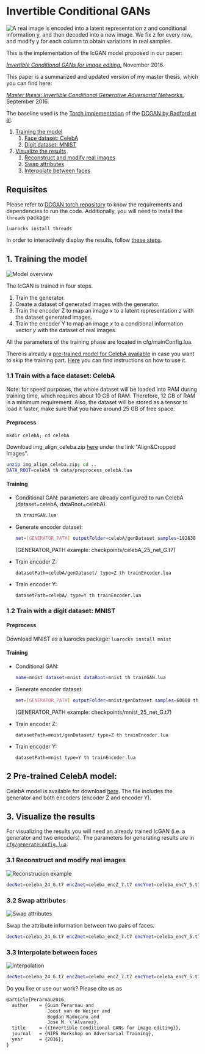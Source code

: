 Invertible Conditional GANs
===========================================

![A real image is encoded into a latent representation z and conditional information y, and then decoded into a new image. We fix z for every row, and modify y for each column to obtain variations in real samples.](https://raw.githubusercontent.com/Guim3/BcGAN/master/images/celeba_samples.png)

This is the implementation of the IcGAN model proposed in our paper:

[*Invertible Conditional GANs for image editing.*][0] November 2016.

This paper is a summarized and updated version of my master thesis, which you can find here:

[*Master thesis: Invertible Conditional Generative Adversarial Networks.*][1] September 2016.

The baseline used is the [Torch implementation][2] of the [DCGAN by Radford et al][3].

1. [Training the model](#1-training-the-model)
	1. [Face dataset: CelebA](#11-train-with-a-face-dataset-celeba)
	2. [Digit dataset: MNIST](#12-train-with-a-digit-dataset-mnist)
3. [Visualize the results](#3-visualize-the-results)
	1. [Reconstruct and modify real images](#31-reconstruct-and-modify-real-images)
	2. [Swap attributes](#32-swap-attributes)
	3. [Interpolate between faces](#33-interpolate-between-faces)
	

## Requisites

Please refer to [DCGAN torch repository][4] to know the requirements and dependencies to run the code.
Additionally, you will need to install the `threads` package: 

`luarocks install threads`

In order to interactively display the results, follow [these steps][6].

## 1. Training the model

![Model overview](https://github.com/Guim3/IcGAN/blob/master/images/model_overview.png)

The IcGAN is trained in four steps. 

1. Train the generator. 
2. Create a dataset of generated images with the generator. 
3. Train the encoder Z to map an image *x* to a latent representation *z* with the dataset generated images. 
4. Train the encoder Y to map an image *x* to a conditional information vector *y* with the dataset of real images.

All the parameters of the training phase are located in cfg/mainConfig.lua.

There is already a [pre-trained model for CelebA available](#2-pretrained-celeba-model) in case you want to skip the training part. [Here](#3-visualize-the-results) you can find instructions on how to use it.

### 1.1 Train with a face dataset: CelebA

Note: for speed purposes, the whole dataset will be loaded into RAM during training time, which requires about 10 GB of RAM. Therefore, 12 GB of RAM is a minimum requirement. Also, the dataset will be stored as a tensor to load it faster, make sure that you have around 25 GB of free space.

#### Preprocess
`mkdir celebA; cd celebA`

Download img_align_celeba.zip [here](http://mmlab.ie.cuhk.edu.hk/projects/CelebA.html) under the link "Align&Cropped Images".

```bash
unzip img_align_celeba.zip; cd ..
DATA_ROOT=celebA th data/preprocess_celebA.lua
```

#### Training

* Conditional GAN: parameters are already configured to run CelebA (dataset=celebA, dataRoot=celebA).
	```bash
	th trainGAN.lua
	```

* Generate encoder dataset: 
	```bash
	net=[GENERATOR_PATH] outputFolder=celebA/genDataset samples=182638 th data/generateEncoderDataset.lua
	```
	(GENERATOR_PATH example: checkpoints/celebA_25_net_G.t7)

* Train encoder Z: 
	```
    datasetPath=celebA/genDataset/ type=Z th trainEncoder.lua
	```

* Train encoder Y: 
	```
    datasetPath=celebA/ type=Y th trainEncoder.lua
	```

### 1.2 Train with a digit dataset: MNIST

#### Preprocess
Download MNIST as a luarocks package: `luarocks install mnist`

#### Training

* Conditional GAN: 
	```bash
	name=mnist dataset=mnist dataRoot=mnist th trainGAN.lua
	```

* Generate encoder dataset: 
	```bash
	net=[GENERATOR_PATH] outputFolder=mnist/genDataset samples=60000 th data/generateEncoderDataset.lua
	```
	(GENERATOR_PATH example: checkpoints/mnist_25_net_G.t7)

* Train encoder Z: 
	```
    datasetPath=mnist/genDataset/ type=Z th trainEncoder.lua
	```

* Train encoder Y: 
	```
    datasetPath=mnist type=Y th trainEncoder.lua
	```

## 2 Pre-trained CelebA model:
CelebA model is available for download [here](https://mega.nz/#!nM5xRQLJ!HWyNgz9VNXjGFyQ2ujpVMPyQCTVHnzI64TpFfSfUqCI). The file includes the generator and both encoders (encoder Z and encoder Y).


## 3. Visualize the results

For visualizing the results you will need an already trained IcGAN (i.e. a generator and two encoders).
The parameters for generating results are in [`cfg/generateConfig.lua`](cfg/generateConfig.lua).

### 3.1 Reconstruct and modify real images

![Reconstrucion example](https://github.com/Guim3/IcGAN/blob/master/images/celeba_reconstructions.png)

```bash
decNet=celeba_24_G.t7 encZnet=celeba_encZ_7.t7 encYnet=celeba_encY_5.t7 loadPath=[PATH_TO_REAL_IMAGES] th generation/reconstructWithVariations.lua
```

### 3.2 Swap attributes

![Swap attributes](https://github.com/Guim3/IcGAN/blob/master/images/celeba_attributeTransfer.png)

Swap the attribute information between two pairs of faces.

```bash
decNet=celeba_24_G.t7 encZnet=celeba_encZ_7.t7 encYnet=celeba_encY_5.t7 im1Path=[IM1] im2Path=[IM2] th generation/attributeTransfer.lua
```

### 3.3 Interpolate between faces

![Interpolation](https://github.com/Guim3/IcGAN/blob/master/images/celeba_interpolations.png)

```bash
decNet=celeba_24_G.t7 encZnet=celeba_encZ_7.t7 encYnet=celeba_encY_5.t7 im1Path=[IM1] im2Path=[IM2] th generation/interpolate.lua
```
    

Do you like or use our work? Please cite us as

``` latex
@article{Perarnau2016,
  author    = {Guim Perarnau and
               Joost van de Weijer and
               Bogdan Raducanu and
               Jose M. \'Alvarez},
  title     = {{Invertible Conditional GANs for image editing}},
  journal   = {NIPS Workshop on Adversarial Training},
  year      = {2016},
}
``` 


[0]: https://arxiv.org/abs/1611.06355
[1]: https://drive.google.com/file/d/0B48XS5sLi1OlRkRIbkZWUmdoQmM/view
[2]: https://github.com/soumith/dcgan.torch
[3]: https://arxiv.org/abs/1511.06434
[4]: https://github.com/soumith/dcgan.torch#prerequisites 
[5]: https://sites.google.com/site/nips2016adversarial/
[6]: https://github.com/soumith/dcgan.torch#display-ui
